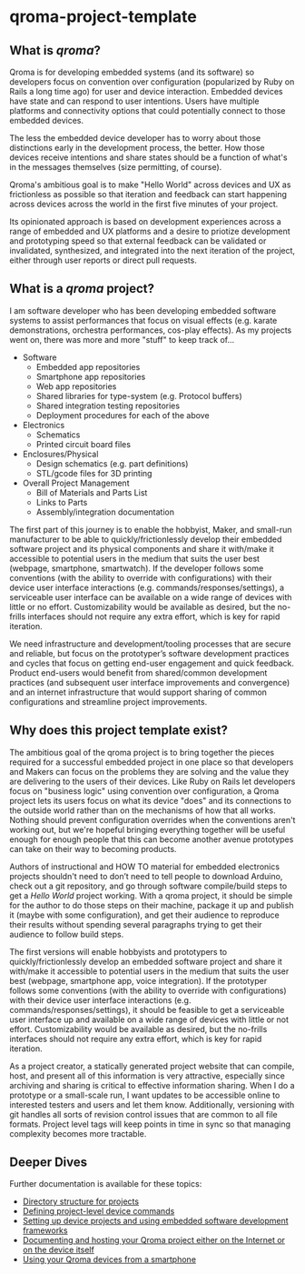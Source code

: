 # qroma-project-template

## What is _qroma_?

Qroma is for developing embedded systems (and its software) so developers focus on convention over configuration (popularized by Ruby on Rails a long time ago) for user and device interaction. Embedded devices have state and can respond to user intentions. Users have multiple platforms and connectivity options that could potentially connect to those embedded devices. 

The less the embedded device developer has to worry about those distinctions early in the development process, the better. How those devices receive intentions and share states should be a function of what's in the messages themselves (size permitting, of course).

Qroma's ambitious goal is to make "Hello World" across devices and UX as frictionless as possible so that iteration and feedback can start happening across devices across the world in the first five minutes of your project. 

Its opinionated approach is based on development experiences across a range of embedded and UX platforms and a desire to priotize development and prototyping speed so that external feedback can be validated or invalidated, synthesized, and integrated into the next iteration of the project, either through user reports or direct pull requests.


## What is a _qroma_ project?

I am software developer who has been developing embedded software systems to assist performances that focus on visual effects (e.g. karate demonstrations, orchestra performances, cos-play effects). As my projects went on, there was more and more "stuff" to keep track of...
* Software
  * Embedded app repositories
  * Smartphone app repositories
  * Web app repositories
  * Shared libraries for type-system (e.g. Protocol buffers)
  * Shared integration testing repositories
  * Deployment procedures for each of the above
* Electronics
  * Schematics
  * Printed circuit board files
* Enclosures/Physical
  * Design schematics (e.g. part definitions)
  * STL/gcode files for 3D printing
* Overall Project Management
  * Bill of Materials and Parts List
  * Links to Parts
  * Assembly/integration documentation

The first part of this journey is to enable the hobbyist, Maker, and small-run manufacturer to be able to quickly/frictionlessly develop their embedded software project and its physical components and share it with/make it accessible to potential users in the medium that suits the user best (webpage, smartphone, smartwatch). If the developer follows some conventions (with the ability to override with configurations) with their device user interface interactions (e.g. commands/responses/settings), a serviceable user interface can be available on a wide range of devices with little or no effort. Customizability would be available as desired, but the no-frills interfaces should not require any extra effort, which is key for rapid iteration.

We need infrastructure and development/tooling processes that are secure and reliable, but focus on the prototyper’s software development practices and cycles that focus on getting end-user engagement and quick feedback. Product end-users would benefit from shared/common development practices (and subsequent user interface improvements and convergence) and an internet infrastructure that would support sharing of common configurations and streamline project improvements.


## Why does this project template exist? 

The ambitious goal of the qroma project is to bring together the pieces required for a successful embedded project in one place so that developers and Makers can focus on the problems they are solving and the value they are delivering to the users of their devices. Like Ruby on Rails let developers focus on "business logic" using convention over configuration, a Qroma project lets its users focus on what its device "does" and its connections to the outside world rather than on the mechanisms of how that all works. Nothing should prevent configuration overrides when the conventions aren't working out, but we're hopeful bringing everything together will be useful enough for enough people that this can become another avenue prototypes can take on their way to becoming products.

Authors of instructional and HOW TO material for embedded electronics projects shouldn't need to don’t need to tell people to download Arduino, check out a git repository, and go through software compile/build steps to get a _Hello World_ project working. With a qroma project, it should be simple for the author to do those steps on their machine, package it up and publish it (maybe with some configuration), and get their audience to reproduce their results without spending several paragraphs trying to get their audience to follow build steps.

The first versions will enable hobbyists and prototypers to quickly/frictionlessly develop an embedded software project and share it with/make it accessible to potential users in the medium that suits the user best (webpage, smartphone app, voice integration). If the prototyper follows some conventions (with the ability to override with configurations) with their device user interface interactions (e.g. commands/responses/settings), it should be feasible to get a serviceable user interface up and available on a wide range of devices with little or not effort. Customizability would be available as desired, but the no-frills interfaces should not require any extra effort, which is key for rapid iteration.

As a project creator, a statically generated project website that can compile, host, and present all of this information is very attractive, especially since archiving and sharing is critical to effective information sharing. When I do a prototype or a small-scale run, I want updates to be accessible online to interested testers and users and let them know. Additionally, versioning with git handles all sorts of revision control issues that are common to all file formats. Project level tags will keep points in time in sync so that managing complexity becomes more tractable.


## Deeper Dives

Further documentation is available for these topics:
* [Directory structure for projects](/DIRECTORY-LAYOUT.md)
* [Defining project-level device commands](/device-io/protobufs/README.md)
* [Setting up device projects and using embedded software development frameworks](/devices/README.md)
* [Documenting and hosting your Qroma project either on the Internet or on the device itself](/sites/README.md)
* [Using your Qroma devices from a smartphone](/apps/README.md)